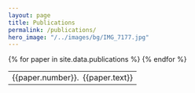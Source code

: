 ```yaml
---
layout: page
title: Publications
permalink: /publications/
hero_image: "/../images/bg/IMG_7177.jpg"
---
```


<table>
{% for paper in site.data.publications %}
<tr>
  <td> {{paper.number}}. </td>
  <td style="padding-left: 22px ; text-indent: -22px ;text-align:left">{{paper.text}}</td>
</tr>
{% endfor %}
</table>
